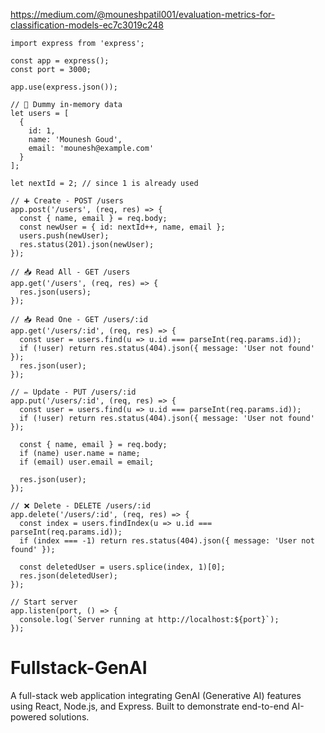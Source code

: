 
https://medium.com/@mouneshpatil001/evaluation-metrics-for-classification-models-ec7c3019c248









```
import express from 'express';

const app = express();
const port = 3000;

app.use(express.json());

// 🧪 Dummy in-memory data
let users = [
  {
    id: 1,
    name: 'Mounesh Goud',
    email: 'mounesh@example.com'
  }
];

let nextId = 2; // since 1 is already used

// ➕ Create - POST /users
app.post('/users', (req, res) => {
  const { name, email } = req.body;
  const newUser = { id: nextId++, name, email };
  users.push(newUser);
  res.status(201).json(newUser);
});

// 📥 Read All - GET /users
app.get('/users', (req, res) => {
  res.json(users);
});

// 📥 Read One - GET /users/:id
app.get('/users/:id', (req, res) => {
  const user = users.find(u => u.id === parseInt(req.params.id));
  if (!user) return res.status(404).json({ message: 'User not found' });
  res.json(user);
});

// ✏️ Update - PUT /users/:id
app.put('/users/:id', (req, res) => {
  const user = users.find(u => u.id === parseInt(req.params.id));
  if (!user) return res.status(404).json({ message: 'User not found' });

  const { name, email } = req.body;
  if (name) user.name = name;
  if (email) user.email = email;

  res.json(user);
});

// ❌ Delete - DELETE /users/:id
app.delete('/users/:id', (req, res) => {
  const index = users.findIndex(u => u.id === parseInt(req.params.id));
  if (index === -1) return res.status(404).json({ message: 'User not found' });

  const deletedUser = users.splice(index, 1)[0];
  res.json(deletedUser);
});

// Start server
app.listen(port, () => {
  console.log(`Server running at http://localhost:${port}`);
});

```

# Fullstack-GenAI
A full-stack web application integrating GenAI (Generative AI) features using React, Node.js, and Express. Built to demonstrate end-to-end AI-powered solutions.
